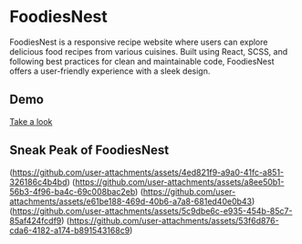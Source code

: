 # FoodiesNest

FoodiesNest is a responsive recipe website where users can explore delicious food recipes from various cuisines. Built using React, SCSS, and following best practices for clean and maintainable code, FoodiesNest offers a user-friendly experience with a sleek design.

## Demo
[Take a look](https://foodies-nest.vercel.app/)

## Sneak Peak of FoodiesNest

(https://github.com/user-attachments/assets/4ed821f9-a9a0-41fc-a851-326186c4b4bd)
(https://github.com/user-attachments/assets/a8ee50b1-56b3-4f96-ba4c-69c008bac2eb)
(https://github.com/user-attachments/assets/e61be188-469d-40b6-a7a8-681ed40e0b43)
(https://github.com/user-attachments/assets/5c9dbe6c-e935-454b-85c7-85af424fcdf9)
(https://github.com/user-attachments/assets/53f6d876-cda6-4182-a174-b891543168c9)
